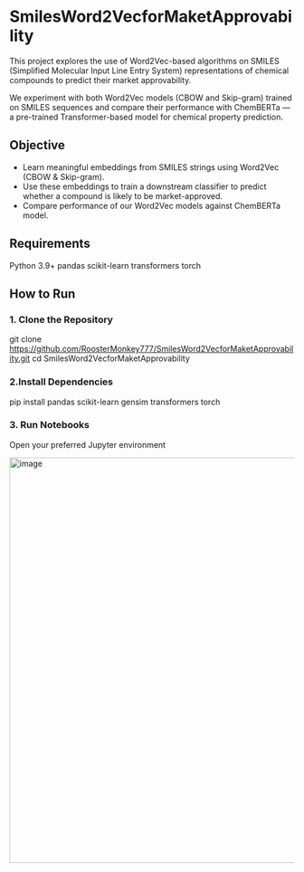 # SmilesWord2VecforMaketApprovability

This project explores the use of Word2Vec-based algorithms on SMILES (Simplified Molecular Input Line Entry System) representations of chemical compounds to predict their market approvability.

We experiment with both Word2Vec models (CBOW and Skip-gram) trained on SMILES sequences and compare their performance with ChemBERTa — a pre-trained Transformer-based model for chemical property prediction.

## Objective
- Learn meaningful embeddings from SMILES strings using Word2Vec (CBOW & Skip-gram).
- Use these embeddings to train a downstream classifier to predict whether a compound is likely to be market-approved.
- Compare performance of our Word2Vec models against ChemBERTa model.

## Requirements
Python 3.9+
pandas
scikit-learn
transformers
torch

## How to Run

### 1. Clone the Repository
git clone https://github.com/RoosterMonkey777/SmilesWord2VecforMaketApprovability.git
cd SmilesWord2VecforMaketApprovability

### 2.Install Dependencies
pip install pandas scikit-learn gensim transformers torch

### 3. Run Notebooks
Open your preferred Jupyter environment

<img width="717" alt="image" src="https://github.com/user-attachments/assets/ab0dee43-d1a9-41ff-a295-b2d8f9e9c492" />
